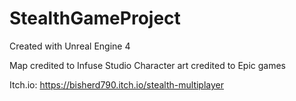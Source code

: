 # StealthGameProject
Created with Unreal Engine 4


Map credited to Infuse Studio
Character art credited to Epic games

Itch.io:  https://bisherd790.itch.io/stealth-multiplayer
